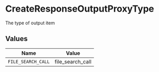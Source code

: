 # CreateResponseOutputProxyType

The type of output item


## Values

| Name               | Value              |
| ------------------ | ------------------ |
| `FILE_SEARCH_CALL` | file_search_call   |
